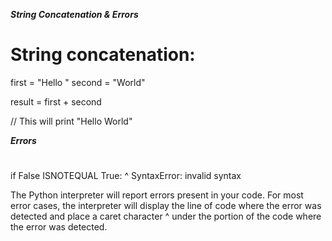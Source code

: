 ***String Concatenation & Errors***

# String concatenation:
first = "Hello "
second = "World"

result = first + second

// This will print "Hello World"

***Errors***

# 
if False ISNOTEQUAL True:
                  ^
SyntaxError: invalid syntax

The Python interpreter will report errors present in your code. For most error cases, the interpreter will display the line of code where the error was detected and place a caret character ^ under the portion of the code where the error was detected.


